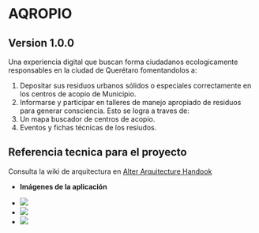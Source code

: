
# AQROPIO
## Version 1.0.0
Una experiencia digital que buscan forma ciudadanos ecologicamente responsables en la ciudad de Querétaro fomentandolos a:
1. Depositar sus residuos urbanos sólidos o especiales correctamente en los centros de acopio de Municipio.
2. Informarse y participar en talleres de manejo apropiado de residuos para generar consciencia.
Esto se logra a traves de:
1. Un mapa buscador de centros de acopio.
2. Eventos y fichas técnicas de los resiudos.



## Referencia tecnica para el proyecto
Consulta la wiki de arquitectura en [Alter Arquitecture Handook](http://altermx.website/index.php/Arquitectura_Gobierno)



- **Imágenes de la aplicación**
 * ![](https://i.ibb.co/BLdPc8J/1.png)
 * ![](https://i.ibb.co/pzCNLNb/2.png)
 * ![](https://i.ibb.co/7yn5kkg/3.png)
